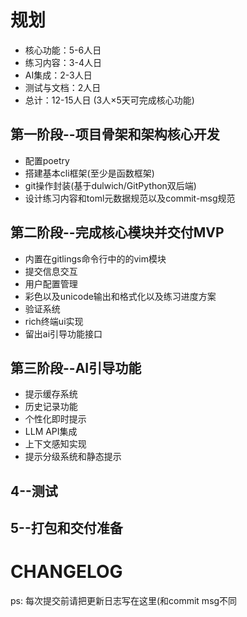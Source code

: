 # 规划
-    核心功能：5-6人日
-    练习内容：3-4人日
-    AI集成：2-3人日
-    测试与文档：2人日
-    总计：12-15人日 (3人×5天可完成核心功能)


## 第一阶段--项目骨架和架构核心开发

- 配置poetry
- 搭建基本cli框架(至少是函数框架)
- git操作封装(基于dulwich/GitPython双后端)
- 设计练习内容和toml元数据规范以及commit-msg规范

## 第二阶段--完成核心模块并交付MVP
- 内置在gitlings命令行中的的vim模块
- 提交信息交互
- 用户配置管理
- 彩色以及unicode输出和格式化以及练习进度方案
- 验证系统
- rich终端ui实现
- 留出ai引导功能接口
## 第三阶段--AI引导功能
- 提示缓存系统
- 历史记录功能
- 个性化即时提示
- LLM API集成
- 上下文感知实现
- 提示分级系统和静态提示

## 4--测试
## 5--打包和交付准备



# CHANGELOG
ps: 每次提交前请把更新日志写在这里(和commit msg不同
